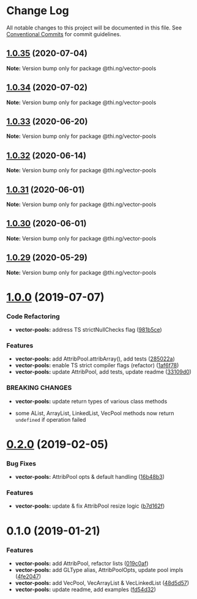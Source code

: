 # Change Log

All notable changes to this project will be documented in this file.
See [Conventional Commits](https://conventionalcommits.org) for commit guidelines.

## [1.0.35](https://github.com/thi-ng/umbrella/compare/@thi.ng/vector-pools@1.0.34...@thi.ng/vector-pools@1.0.35) (2020-07-04)

**Note:** Version bump only for package @thi.ng/vector-pools





## [1.0.34](https://github.com/thi-ng/umbrella/compare/@thi.ng/vector-pools@1.0.33...@thi.ng/vector-pools@1.0.34) (2020-07-02)

**Note:** Version bump only for package @thi.ng/vector-pools





## [1.0.33](https://github.com/thi-ng/umbrella/compare/@thi.ng/vector-pools@1.0.32...@thi.ng/vector-pools@1.0.33) (2020-06-20)

**Note:** Version bump only for package @thi.ng/vector-pools





## [1.0.32](https://github.com/thi-ng/umbrella/compare/@thi.ng/vector-pools@1.0.31...@thi.ng/vector-pools@1.0.32) (2020-06-14)

**Note:** Version bump only for package @thi.ng/vector-pools





## [1.0.31](https://github.com/thi-ng/umbrella/compare/@thi.ng/vector-pools@1.0.30...@thi.ng/vector-pools@1.0.31) (2020-06-01)

**Note:** Version bump only for package @thi.ng/vector-pools





## [1.0.30](https://github.com/thi-ng/umbrella/compare/@thi.ng/vector-pools@1.0.29...@thi.ng/vector-pools@1.0.30) (2020-06-01)

**Note:** Version bump only for package @thi.ng/vector-pools





## [1.0.29](https://github.com/thi-ng/umbrella/compare/@thi.ng/vector-pools@1.0.28...@thi.ng/vector-pools@1.0.29) (2020-05-29)

**Note:** Version bump only for package @thi.ng/vector-pools





# [1.0.0](https://github.com/thi-ng/umbrella/compare/@thi.ng/vector-pools@0.2.16...@thi.ng/vector-pools@1.0.0) (2019-07-07)

### Code Refactoring

* **vector-pools:** address TS strictNullChecks flag ([981b5ce](https://github.com/thi-ng/umbrella/commit/981b5ce))

### Features

* **vector-pools:** add AttribPool.attribArray(), add tests ([285022a](https://github.com/thi-ng/umbrella/commit/285022a))
* **vector-pools:** enable TS strict compiler flags (refactor) ([1af6f78](https://github.com/thi-ng/umbrella/commit/1af6f78))
* **vector-pools:** update AttribPool, add tests, update readme ([33109d0](https://github.com/thi-ng/umbrella/commit/33109d0))

### BREAKING CHANGES

* **vector-pools:** update return types of various class methods

- some AList, ArrayList, LinkedList, VecPool methods now return
  `undefined` if operation failed

# [0.2.0](https://github.com/thi-ng/umbrella/compare/@thi.ng/vector-pools@0.1.2...@thi.ng/vector-pools@0.2.0) (2019-02-05)

### Bug Fixes

* **vector-pools:** AttribPool opts & default handling ([16b48b3](https://github.com/thi-ng/umbrella/commit/16b48b3))

### Features

* **vector-pools:** update & fix AttribPool resize logic ([b7d162f](https://github.com/thi-ng/umbrella/commit/b7d162f))

# 0.1.0 (2019-01-21)

### Features

* **vector-pools:** add AttribPool, refactor lists ([019c0af](https://github.com/thi-ng/umbrella/commit/019c0af))
* **vector-pools:** add GLType alias, AttribPoolOpts, update pool impls ([4fe2047](https://github.com/thi-ng/umbrella/commit/4fe2047))
* **vector-pools:** add VecPool, VecArrayList & VecLinkedList ([48d5d57](https://github.com/thi-ng/umbrella/commit/48d5d57))
* **vector-pools:** update readme, add examples ([fd54d32](https://github.com/thi-ng/umbrella/commit/fd54d32))
